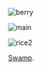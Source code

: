 ![berry](https://github.com/masroof-maindak/dots/assets/62666332/468eeee4-46ed-4c96-8b36-d5bb4aee3ab7)

![main](https://github.com/masroof-maindak/dots/assets/62666332/bfca3036-10d0-43bf-b0cb-e116346732ca)

![rice2](https://github.com/masroof-maindak/dots/assets/62666332/a3f2859e-4271-4e49-9fc9-5a45237475a4)

[Swamp](https://github.com/masroof-maindak/swamp.nvim).

